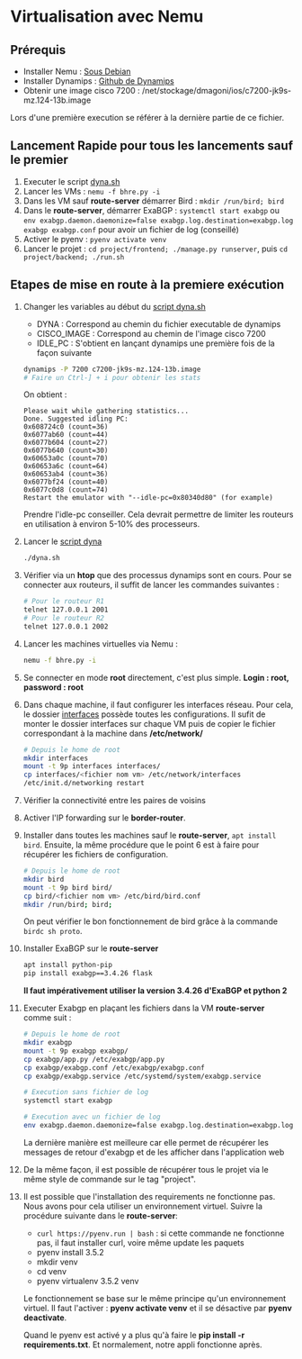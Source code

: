 # Virtualisation avec Nemu

## Prérequis
- Installer Nemu : [Sous Debian](https://gitlab.com/v-a/nemu/wikis/tuto/install/debian)
- Installer Dynamips : [Github de Dynamips](https://github.com/GNS3/dynamips)
- Obtenir une image cisco 7200 : /net/stockage/dmagoni/ios/c7200-jk9s-mz.124-13b.image

Lors d'une première execution se référer à la dernière partie de ce fichier.

## Lancement Rapide pour tous les lancements sauf le premier
1. Executer le script [dyna.sh](./dyna.sh)
2. Lancer les VMs : `nemu -f bhre.py -i`
3. Dans les VM sauf **route-server** démarrer Bird : `mkdir /run/bird; bird`
4. Dans le **route-server**, démarrer ExaBGP : `systemctl start exabgp` ou `env exabgp.daemon.daemonize=false exabgp.log.destination=exabgp.log exabgp exabgp.conf` pour avoir un fichier de log (conseillé)
5. Activer le pyenv : `pyenv activate venv`
6. Lancer le projet : `cd project/frontend; ./manage.py runserver`, puis `cd project/backend; ./run.sh`

## Etapes de mise en route à la premiere exécution

1. Changer les variables au début du [script dyna.sh](./dyna.sh)
    - DYNA : Correspond au chemin du fichier executable de dynamips
    - CISCO_IMAGE : Correspond au chemin de l'image cisco 7200
    - IDLE_PC : S'obtient en lançant dynamips une première fois de la façon suivante

    ```bash
    dynamips -P 7200 c7200-jk9s-mz.124-13b.image
    # Faire un Ctrl-] + i pour obtenir les stats
    ```

    On obtient :

    ```text
    Please wait while gathering statistics...
    Done. Suggested idling PC:
    0x608724c0 (count=36)
    0x6077ab60 (count=44)
    0x6077b604 (count=27)
    0x6077b640 (count=30)
    0x60653a0c (count=70)
    0x60653a6c (count=64)
    0x60653ab4 (count=36)
    0x6077bf24 (count=40)
    0x6077c0d8 (count=74)
    Restart the emulator with "--idle-pc=0x80340d80" (for example)
    ```
    Prendre l'idle-pc conseiller. Cela devrait permettre de limiter les routeurs en utilisation à environ 5-10% des processeurs.

2. Lancer le [script dyna](./dyna.sh)
    ```bash
    ./dyna.sh
    ```
3. Vérifier via un **htop** que des processus dynamips sont en cours. Pour se connecter aux routeurs, il suffit de lancer les commandes suivantes :
    ```bash
    # Pour le routeur R1
    telnet 127.0.0.1 2001
    # Pour le routeur R2
    telnet 127.0.0.1 2002
    ```
4. Lancer les machines virtuelles via Nemu :
    ```bash
    nemu -f bhre.py -i
    ```
5. Se connecter en mode **root** directement, c'est plus simple. **Login : root, password : root**
6. Dans chaque machine, il faut configurer les interfaces réseau. Pour cela, le dossier [interfaces](./interfaces) possède toutes les configurations. Il sufit de monter le dossier interfaces sur chaque VM puis de copier le fichier correspondant à la machine dans **/etc/network/**
    ```bash
    # Depuis le home de root
    mkdir interfaces
    mount -t 9p interfaces interfaces/
    cp interfaces/<fichier nom vm> /etc/network/interfaces
    /etc/init.d/networking restart
    ```
7. Vérifier la connectivité entre les paires de voisins
8. Activer l'IP forwarding sur le **border-router**.
9. Installer dans toutes les machines sauf le **route-server**, `apt install bird`. Ensuite, la même procédure que le point 6 est à faire pour récupérer les fichiers de configuration.
    ```bash
    # Depuis le home de root
    mkdir bird
    mount -t 9p bird bird/
    cp bird/<fichier nom vm> /etc/bird/bird.conf
    mkdir /run/bird; bird;
    ```
    On peut vérifier le bon fonctionnement de bird grâce à la commande `birdc sh proto`.
10. Installer ExaBGP sur le **route-server**
    ```bash
    apt install python-pip
    pip install exabgp==3.4.26 flask
    ```
    **Il faut impérativement utiliser la version 3.4.26 d'ExaBGP et python 2**
11. Executer Exabgp en plaçant les fichiers dans la VM **route-server** comme suit :
    ```bash
    # Depuis le home de root
    mkdir exabgp
    mount -t 9p exabgp exabgp/
    cp exabgp/app.py /etc/exabgp/app.py
    cp exabgp/exabgp.conf /etc/exabgp/exabgp.conf
    cp exabgp/exabgp.service /etc/systemd/system/exabgp.service

    # Execution sans fichier de log
    systemctl start exabgp

    # Execution avec un fichier de log
    env exabgp.daemon.daemonize=false exabgp.log.destination=exabgp.log exabgp exabgp.conf
    ```
    La dernière manière est meilleure car elle permet de récupérer les messages de retour d'exabgp et de les afficher dans l'application web
12. De la même façon, il est possible de récupérer tous le projet via le même style de commande sur le tag "project".
13. Il est possible que l'installation des requirements ne fonctionne pas. Nous avons pour cela utiliser un environnement virtuel. Suivre la procédure suivante  dans le **route-server**:

    - `curl https://pyenv.run | bash` : si cette commande ne fonctionne pas, il faut installer curl, voire même update les paquets
    - pyenv install 3.5.2
    - mkdir venv
    - cd venv
    - pyenv virtualenv 3.5.2 venv

    Le fonctionnement se base sur le même principe qu'un environnement virtuel. Il faut l'activer : **pyenv activate venv** et il se désactive par **pyenv deactivate**.

    Quand le pyenv est activé y a plus qu'à faire le **pip install -r requirements.txt**. Et normalement, notre appli fonctionne après.